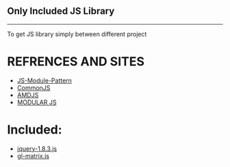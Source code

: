 ## Only Included JS Library ##
--------------------------------------------------
To  get JS library  simply between different project 


REFRENCES AND SITES
============================
* [JS-Module-Pattern](http://elegantcode.com/2011/02/15/basic-javascript-part-10-the-module-pattern/ "JS Module Pattern")
* [CommonJS](http://www.commonjs.org/ "CommonJS")
* [AMDJS](https://groups.google.com/group/amd-implement "AMDJS")
* [MODULAR JS]( http://addyosmani.com/writing-modular-js/ "Learn modular JS")

Included:
============================
* [jquery-1.8.3.js](http://code.jquery.com/jquery-1.8.3.js "jquery-1.8.3.js")
* [gl-matrix.js](https://github.com/toji/gl-matrix/blob/master/gl-matrix.js "gl-matrix.js")